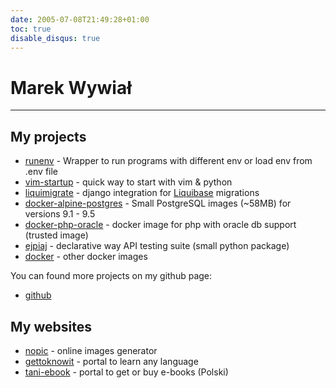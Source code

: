 ```yaml
---
date: 2005-07-08T21:49:28+01:00
toc: true
disable_disqus: true
---
```


Marek Wywiał
============

---

My projects
-----------

-   [runenv] - Wrapper to run programs with different env or load env from <span class="title-ref">.env</span> file
-   [vim-startup] - quick way to start with vim & python
-   [liquimigrate] - django integration for [Liquibase] migrations
-   [docker-alpine-postgres] - Small PostgreSQL images (~58MB) for versions 9.1 - 9.5
-   [docker-php-oracle] - docker image for php with oracle db support (trusted image)
-   [ejpiaj][runenv] - declarative way API testing suite (small python package)
-   [docker] - other docker images

You can found more projects on my github page:

-   [github]

My websites
-----------

-   [nopic] - online images generator
-   [gettoknowit] - portal to learn any language
-   [tani-ebook] - portal to get or buy e-books (Polski)


  [runenv]: http://ejpiaj.readthedocs.org/
  [vim-startup]: https://github.com/onjin/vim-startup
  [liquimigrate]: https://github.com/onjin/liquimigrate
  [Liquibase]: http://www.liquibase.org/
  [docker-alpine-postgres]: https://github.com/onjin/docker-alpine-postgres
  [docker-php-oracle]: https://github.com/onjin/docker-php-oracle
  [docker]: https://github.com/onjin/docker
  [github]: https://github.com/onjin
  [nopic]: http://nopic.herokuapp.com/
  [gettoknowit]: http://gettoknow.it/
  [tani-ebook]: http://tani-ebook.pl/
